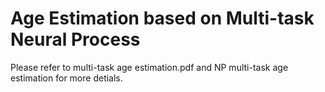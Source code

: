 # Age Estimation based on Multi-task Neural Process
Please refer to multi-task age estimation.pdf and NP multi-task age estimation for more detials.
